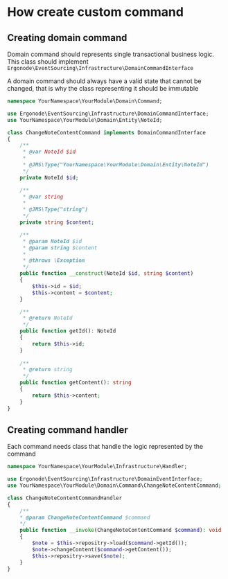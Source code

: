 # How create custom command

## Creating domain command

Domain command should represents single transactional business logic.  
This class should implement ```Ergonode\EventSourcing\Infrastructure\DomainCommandInterface```

A domain command should always have a valid state that cannot be changed, that is why the class representing it should be immutable  

```php
namespace YourNamespace\YourModule\Domain\Command;

use Ergonode\EventSourcing\Infrastructure\DomainCommandInterface;
use YourNamespace\YourModule\Domain\Entity\NoteId;

class ChangeNoteContentCommand implements DomainCommandInterface
{
    /**
     * @var NoteId $id
     *
     * @JMS\Type("YourNamespace\YourModule\Domain\Entity\NoteId")
     */
    private NoteId $id;

    /**
     * @var string
     *
     * @JMS\Type("string")
     */
    private string $content;

    /**
     * @param NoteId $id
     * @param string $content
     *
     * @throws \Exception
     */
    public function __construct(NoteId $id, string $content)
    {
        $this->id = $id;
        $this->content = $content;
    }

    /**
     * @return NoteId
     */
    public function getId(): NoteId
    {
        return $this->id;
    }
    
    /**
     * @return string
     */
    public function getContent(): string 
    {
        return $this->content;
    }
}
```

## Creating command handler

Each command needs class that handle the logic represented by the command

```php
namespace YourNamespace\YourModule\Infrastructure\Handler;

use Ergonode\EventSourcing\Infrastructure\DomainEventInterface;
use YourNamespace\YourModule\Domain\Command\ChangeNoteContentCommand;

class ChangeNoteContentCommandHandler 
{
    /**
    * @param ChangeNoteContentCommand $command
    */
    public function __invoke(ChangeNoteContentCommand $command): void
    {
        $note = $this->repositry->load($command->getId());
        $note->changeContent($command->getContent());
        $this->repositry->save($note);
    }
}
```